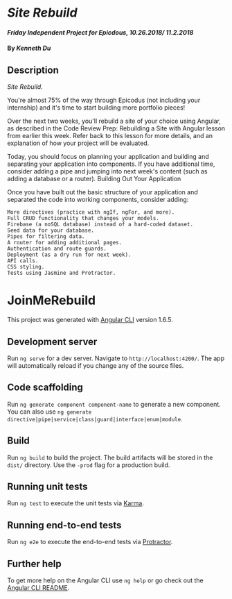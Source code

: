 # _Site Rebuild_

#### _Friday Independent Project for Epicdous, 10.26.2018/ 11.2.2018_

#### By _**Kenneth Du**_

## Description

_Site Rebuild._

You're almost 75% of the way through Epicodus (not including your internship) and it's time to start building more portfolio pieces!

Over the next two weeks, you'll rebuild a site of your choice using Angular, as described in the Code Review Prep: Rebuilding a Site with Angular lesson from earlier this week. Refer back to this lesson for more details, and an explanation of how your project will be evaluated.

Today, you should focus on planning your application and building and separating your application into components. If you have additional time, consider adding a pipe and jumping into next week's content (such as adding a database or a router).
Building Out Your Application

Once you have built out the basic structure of your application and separated the code into working components, consider adding:

    More directives (practice with ngIf, ngFor, and more).
    Full CRUD functionality that changes your models.
    Firebase (a noSQL database) instead of a hard-coded dataset.
    Seed data for your database.
    Pipes for filtering data.
    A router for adding additional pages.
    Authentication and route guards.
    Deployment (as a dry run for next week).
    API calls.
    CSS styling.
    Tests using Jasmine and Protractor.


# JoinMeRebuild

This project was generated with [Angular CLI](https://github.com/angular/angular-cli) version 1.6.5.

## Development server

Run `ng serve` for a dev server. Navigate to `http://localhost:4200/`. The app will automatically reload if you change any of the source files.

## Code scaffolding

Run `ng generate component component-name` to generate a new component. You can also use `ng generate directive|pipe|service|class|guard|interface|enum|module`.

## Build

Run `ng build` to build the project. The build artifacts will be stored in the `dist/` directory. Use the `-prod` flag for a production build.

## Running unit tests

Run `ng test` to execute the unit tests via [Karma](https://karma-runner.github.io).

## Running end-to-end tests

Run `ng e2e` to execute the end-to-end tests via [Protractor](http://www.protractortest.org/).

## Further help

To get more help on the Angular CLI use `ng help` or go check out the [Angular CLI README](https://github.com/angular/angular-cli/blob/master/README.md).
